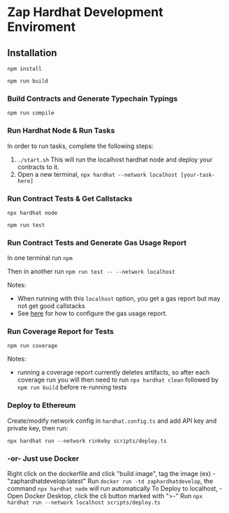 # Zap Hardhat Development Enviroment

## Installation

`npm install`

`npm run build`

### Build Contracts and Generate Typechain Typings

`npm run compile`

### Run Hardhat Node & Run Tasks

In order to run tasks, complete the following steps:

1. ```./start.sh``` This will run the localhost hardhat node and deploy your contracts to it.
2. Open a new terminal, ```npx hardhat --network localhost [your-task-here]```

### Run Contract Tests & Get Callstacks

`npx hardhat node`

`npm run test`


### Run Contract Tests and Generate Gas Usage Report

In one terminal run `npm`

Then in another run `npm run test -- --network localhost`

Notes:

- When running with this `localhost` option, you get a gas report but may not get good callstacks
- See [here](https://github.com/cgewecke/eth-gas-reporter#installation-and-config) for how to configure the gas usage report.

### Run Coverage Report for Tests

`npm run coverage`

Notes:

- running a coverage report currently deletes artifacts, so after each coverage run you will then need to run `npx hardhat clean` followed by `npm run build` before re-running tests

### Deploy to Ethereum

Create/modify network config in `hardhat.config.ts` and add API key and private key, then run:

`npx hardhat run --network rinkeby scripts/deploy.ts`
### -or- Just use Docker
Right click on the dockerfile and click "build image", tag the image (ex) - "zaphardhatdevelop:latest"
Run  `docker run -td zaphardhatdevelop`, the command `npx hardhat node` will run automatically
To Deploy to localhost,
-Open Docker Desktop, click the cli button marked with ">-"
Run `npx hardhat run --network localhost scripts/deploy.ts`

